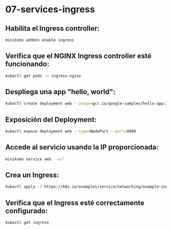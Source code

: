 # 07-services-ingress

## Habilita el Ingress controller:

```bash
minikube addons enable ingress
```

## Verifica que el NGINX Ingress controller esté funcionando:

```bash
kubectl get pods -n ingress-nginx
```

## Despliega una app "hello, world":

```bash
kubectl create deployment web --image=gcr.io/google-samples/hello-app:1.0
```

## Exposición del Deployment:

```bash
kubectl expose deployment web --type=NodePort --port=8080
```

## Accede al servicio usando la IP proporcionada:

```bash
minikube service web --url
```

## Crea un Ingress:

```bash
kubectl apply -f https://k8s.io/examples/service/networking/example-ingress.yaml
```

## Verifica que el Ingress esté correctamente configurado:

```bash
kubectl get ingress
```
